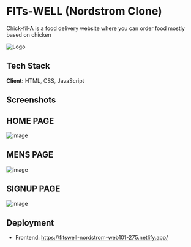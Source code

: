 # FITs-WELL  (Nordstrom Clone)

Chick-fil-A is a food delivery website where you can order food mostly based on chicken

![Logo](https://project-fitswell-nordstrom-web101-275.netlify.app/image/FITs%20WELL2.jpg)


## Tech Stack

**Client:** HTML, CSS, JavaScript

## Screenshots

## HOME PAGE
![image](https://user-images.githubusercontent.com/109551304/229811872-53418845-53a6-411d-91a0-dd718778b497.png)

## MENS PAGE
![image](https://user-images.githubusercontent.com/109551304/229811176-c4efbf20-cc12-4951-aec1-733ba9382111.png)

## SIGNUP PAGE
![image](https://user-images.githubusercontent.com/109551304/229812051-47f429b8-2702-4ee2-9467-df7fa6529c9c.png)

## Deployment

 - Frontend: https://fitswell-nordstrom-web101-275.netlify.app/ 

